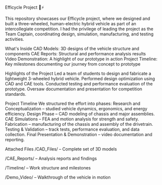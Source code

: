 Efficycle Project 🚴⚡

This repository showcases our Efficycle project, where we designed and built a three-wheeled, human-electric hybrid vehicle as part of an intercollegiate competition. I had the privilege of leading the project as the Team Captain, coordinating design, simulation, manufacturing, and testing activities.

What's Inside
CAD Models: 3D designs of the vehicle structure and components
CAE Reports: Structural and performance analysis results
Video Demonstration: A highlight of our prototype in action
Project Timeline: Key milestones documenting our journey from concept to prototype

Highlights of the Project
Led a team of students to design and fabricate a lightweight 3-wheeled hybrid vehicle.
Performed design optimization using CAD and CAE tools.
Conducted testing and performance evaluation of the prototype.
Oversaw documentation and presentation for competition standards.

Project Timeline
We structured the effort into phases:
Research and Conceptualization – studied vehicle dynamics, ergonomics, and energy efficiency.
Design Phase – CAD modeling of chassis and major assemblies.
CAE Simulations – FEA and motion analysis for strength and safety.
Fabrication – manufacturing of the chassis and assembly of the drivetrain.
Testing & Validation – track tests, performance evaluation, and data collection.
Final Presentation & Demonstration – video documentation and reporting.

Attached Files
/CAD_Files/ – Complete set of 3D models

/CAE_Reports/ – Analysis reports and findings

/Timeline/ – Work structure and milestones

/Demo_Video/ – Walkthrough of the vehicle in motion

